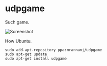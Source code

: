 udpgame
=======

Such game.

![Screenshot](https://raw.github.com/mrannanj/udpgame/master/doc/udpgame.png
"Screenshot")

How Ubuntu.

```
sudo add-apt-repository ppa:mrannanj/udpgame
sudo apt-get update
sudo apt-get install udpgame
```

